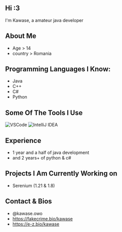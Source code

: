 ## Hi :3

I'm Kawase, a amateur java developer
## About Me
- Age > 14
- country > Romania
##    Programming Languages I Know:
- Java
- C++
- C#
- Python

## Some Of The Tools I Use
![VSCode](https://img.shields.io/badge/Visual_Studio-0078d7?style=for-the-badge&logo=visual%20studio&logoColor=white)
![IntelliJ IDEA](https://img.shields.io/badge/Intellij%20Idea-000?logo=intellij-idea&style=for-the-badge)

## Experience
- 1 year and a half of java development
- and 2 years+ of python & c#

## Projects I Am Currently Working on
- Serenium (1.21 & 1.8)

## Contact & Bios
- @kawase.owo
- https://fakecrime.bio/kawase
- https://e-z.bio/kawase
